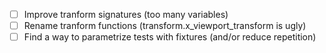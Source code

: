- [ ] Improve tranform signatures (too many variables)
- [ ] Rename tranform functions (transform.x_viewport_transform is ugly)
- [ ] Find a way to parametrize tests with fixtures (and/or reduce repetition)